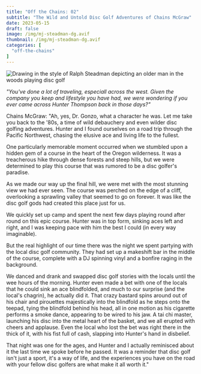 ```yaml
---
title: "Off the Chains: 02"
subtitle: "The Wild and Untold Disc Golf Adventures of Chains McGraw"
date: 2023-05-15
draft: false
image: /img/mj-steadman-dg.avif
thumbnail: /img/mj-steadman-dg.avif
categories: [
  "off-the-chains"
]
---
```

![Drawing in the style of Ralph Steadman depicting an older man in the woods playing disc golf](/img/mj-steadman-dg.avif)

*"You've done a lot of traveling, especiall across the west. Given the company you keep and lifestyle you have had, we were wondering if you ever came across Hunter Thompson back in those days?"*

Chains McGraw: "Ah, yes, Dr. Gonzo, what a character he was. Let me take you back to the '80s, a time of wild debauchery and even wilder disc golfing adventures. Hunter and I found ourselves on a road trip through the Pacific Northwest, chasing the elusive ace and living life to the fullest.

One particularly memorable moment occurred when we stumbled upon a hidden gem of a course in the heart of the Oregon wilderness. It was a treacherous hike through dense forests and steep hills, but we were determined to play this course that was rumored to be a disc golfer's paradise.

As we made our way up the final hill, we were met with the most stunning view we had ever seen. The course was perched on the edge of a cliff, overlooking a sprawling valley that seemed to go on forever. It was like the disc golf gods had created this place just for us.

We quickly set up camp and spent the next few days playing round after round on this epic course. Hunter was in top form, sinking aces left and right, and I was keeping pace with him the best I could (in every way imaginable).

But the real highlight of our time there was the night we spent partying with the local disc golf community. They had set up a makeshift bar in the middle of the course, complete with a DJ spinning vinyl and a bonfire raging in the background.

We danced and drank and swapped disc golf stories with the locals until the wee hours of the morning. Hunter even made a bet with one of the locals that he could sink an ace blindfolded, and much to our surprise (and the local's chagrin), he actually did it. That crazy bastard spins around out of his chair and pirouettes majestically into the blindfold as he steps onto the teepad, tying the blindfold behind his head, all in one motion as his cigarette performs a smoke dance, appearing to be wired to his jaw. A tai chi master, launching his disc into the metal heart of the basket, and we all erupted with cheers and applause. Even the local who lost the bet was right there in the thick of it, with his fist full of cash, slapping into Hunter's hand in disbelief.

That night was one for the ages, and Hunter and I actually reminisced about it the last time we spoke before he passed. It was a reminder that disc golf isn't just a sport, it's a way of life, and the experiences you have on the road with your fellow disc golfers are what make it all worth it."
